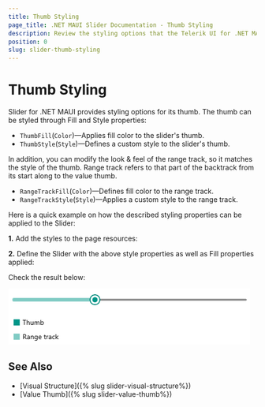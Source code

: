 ```yaml
---
title: Thumb Styling
page_title: .NET MAUI Slider Documentation - Thumb Styling
description: Review the styling options that the Telerik UI for .NET MAUI Slider control provides for its thumb.
position: 0
slug: slider-thumb-styling
---
```


# Thumb Styling

Slider for .NET MAUI provides styling options for its thumb. The thumb can be styled through Fill and Style properties:

* `ThumbFill`(`Color`)&mdash;Applies fill color to the slider's thumb.
* `ThumbStyle`(`Style`)&mdash;Defines a custom style to the slider's thumb.

In addition, you can modify the look &amp; feel of the range track, so it matches the style of the thumb. Range track refers to that part of the backtrack from its start along to the value thumb. 

* `RangeTrackFill`(`Color`)&mdash;Defines fill color to the range track.
* `RangeTrackStyle`(`Style`)&mdash;Applies a custom style to the range track.

Here is a quick example on how the described styling properties can be applied to the Slider:

**1.** Add the styles to the page resources:

<snippet id='slider-value-elements-styling' />

**2.** Define the Slider with the above style properties as well as Fill properties applied:

<snippet id='slider-value-elements-styling-xaml' />

Check the result below:

![Telerik Slider for .NET MAUI Value Thumb Styling](images/slider-thumb-styling.png)

## See Also

- [Visual Structure]({% slug slider-visual-structure%})
- [Value Thumb]({% slug slider-value-thumb%})